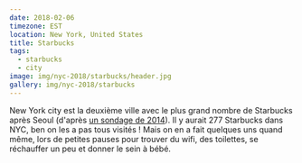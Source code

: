 ```yaml
---
date: 2018-02-06
timezone: EST
location: New York, United States
title: Starbucks
tags:
  - starbucks
  - city
image: img/nyc-2018/starbucks/header.jpg
gallery: img/nyc-2018/starbucks
---
```


New York city est la deuxième ville avec le plus grand nombre de Starbucks après Seoul (d'après [un sondage de 2014](https://www.statista.com/statistics/306896/cities-with-the-largest-number-of-starbucks-stores-worldwide/)). Il y aurait 277 Starbucks dans NYC, ben on les a pas tous visités ! Mais on en a fait quelques uns quand même, lors de petites pauses pour trouver du wifi, des toilettes, se réchauffer un peu et donner le sein à bébé. 